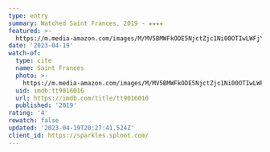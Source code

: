 ```yaml
---
type: entry
summary: Watched Saint Frances, 2019 - ★★★★
featured: >-
  https://m.media-amazon.com/images/M/MV5BMWFkODE5NjctZjc1Ni00OTIwLWFjYjAtZTU2MDFkZDI1NmMxXkEyXkFqcGdeQXVyMjQ0NzcxNjM@._V1_SX300.jpg
date: '2023-04-19'
watch-of:
  type: cite
  name: Saint Frances
  photo: >-
    https://m.media-amazon.com/images/M/MV5BMWFkODE5NjctZjc1Ni00OTIwLWFjYjAtZTU2MDFkZDI1NmMxXkEyXkFqcGdeQXVyMjQ0NzcxNjM@._V1_SX300.jpg
  uid: imdb:tt9016016
  url: https://imdb.com/title/tt9016016
  published: '2019'
rating: '4'
rewatch: false
updated: '2023-04-19T20:27:41.524Z'
client_id: https://sparkles.sploot.com/
---
```


